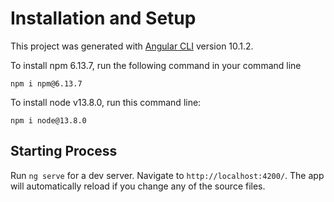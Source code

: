 # Installation and Setup

This project was generated with [Angular CLI](https://github.com/angular/angular-cli) version 10.1.2.

To install npm 6.13.7, run the following command in your command line 

    npm i npm@6.13.7

To install node v13.8.0, run this command line:

    npm i node@13.8.0

## Starting Process

Run `ng serve` for a dev server. Navigate to `http://localhost:4200/`. The app will automatically reload if you change any of the source files.

